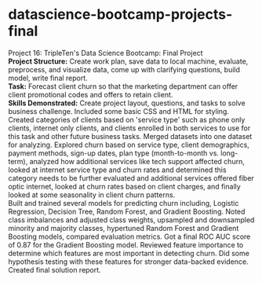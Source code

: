 # datascience-bootcamp-projects-final
Project 16: TripleTen's Data Science Bootcamp: Final Project <br>
**Project Structure:** Create work plan, save data to local machine, evaluate, preprocess, and visualize data, come up with clarifying questions, build model, write final report. <br>
**Task:** Forecast client churn so that the marketing department can offer client promotional codes and offers to retain client. <br>
**Skills Demonstrated:** Create project layout, questions, and tasks to solve business challenge. Included some basic CSS and HTML for styling. Created categories of clients based on 'service type' such as phone only clients, internet only clients, and clients enrolled in both services to use for this task and other future business tasks. Merged datasets into one dataset for analyzing. Explored churn based on service type, client demographics, payment methods, sign-up dates, plan type (month-to-month vs. long-term), analyzed how additional services like tech support affected churn, looked at internet service type and churn rates and determined this category needs to be further evaluated and additional services offered fiber optic internet, looked at churn rates based on client charges, and finally looked at some seasonality in client churn patterns. <br>
Built and trained several models for predicting churn including, Logistic Regression, Decision Tree, Random Forest, and Gradient Boosting. Noted class imbalances and adjusted class weights, upsampled and downsampled minority and majority classes, hypertuned Random Forest and Gradient Boosting models, compared evaluation metrics. Got a final ROC AUC score of 0.87 for the Gradient Boosting model. Reviewed feature importance to determine which features are most important in detecting churn. Did some hypothesis testing with these features for stronger data-backed evidence. <br>
Created final solution report.
